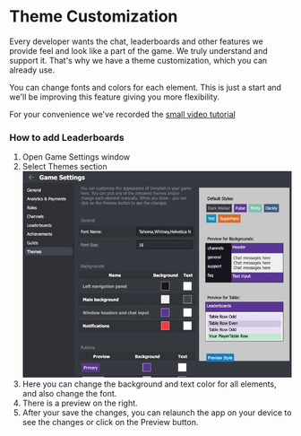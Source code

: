 # Theme Customization

Every developer wants the chat, leaderboards and other features we provide feel and look like a part of the game.
We truly understand and support it. That's why we have a theme customization, which you can already use.

You can change fonts and colors for each element. This is just a start and we'll be improving this feature giving you more flexibility.

For your convenience we've recorded the [small video tutorial](https://youtu.be/zMfibj8hhGI)

### How to add Leaderboards
1.  Open Game Settings window
2.  Select Themes section
    ![Screenshot](../img/themes.jpg)
3.  Here you can change the background and text color for all elements, and also change the font.
4.  There is a preview on the right.
5.  After your save the changes, you can relaunch the app on your device to see the changes or click on the Preview button. 
